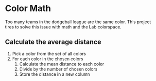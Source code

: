# Color Math

Too many teams in the dodgeball league are the same color.
This project tires to solve this issue with math and the 
Lab colorspace.

## Calculate the average distance

1. Pick a color from the set of all colors
2. For each color in the chosen colors
   1. Calculate the mean distance to each color
   2. Divide by the number of chosen colors
   3. Store the distance in a new column